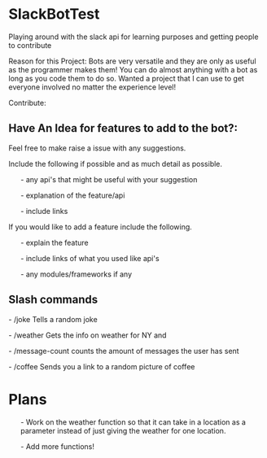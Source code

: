 # SlackBotTest
Playing around with the slack api for learning purposes and getting people to contribute

Reason for this Project:
  Bots are very versatile and they are only as useful as the programmer makes them! You can do almost anything with a bot as long as you code them to do so. Wanted a project that I can use to get everyone involved no matter the experience level!
  
Contribute:
<h2> Have An Idea for features to add to the bot?: </h2>
<p> 
Feel free to make raise a issue with any suggestions.
</p>
<p>
  Include the following if possible and as much detail as possible.
</p>
<ol>- any api's that might be useful with your suggestion </ol>
<ol>- explanation of the feature/api</ol>
<ol>- include links </ol>

<p> 
  If you would like to add a feature include the following. 
</p>
<ul>- explain the feature </ul> 
<ul>- include links of what you used like api's </ul>
<ul>- any modules/frameworks if any </ul>

<h2>Slash commands</h2>
<p>
- /joke
Tells a random joke
</p>
<p>
- /weather
Gets the info on weather for NY and 
</p>
<p>
- /message-count
counts the amount of messages the user has sent 
</p>
<p>
- /coffee
  Sends you a link to a random picture of coffee
</p>
<h1> Plans </h1>
<ol> - Work on the weather function so that it can take in a location as a parameter instead of just giving the weather for one location. </ol>
<ol> - Add more functions! </ol>
